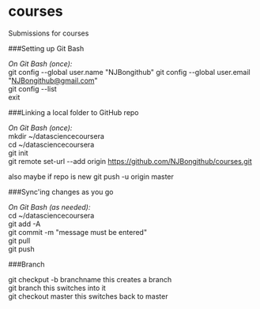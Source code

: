 # courses
Submissions for courses  

###Setting up Git Bash  
  
*On Git Bash (once):*  
git config --global user.name "NJBongithub"
git config --global user.email "NJBongithub@gmail.com"  
git config --list  
exit  
  
###Linking a local folder to GitHub repo  
  
*On Git Bash (once):*  
mkdir ~/datasciencecoursera  
cd ~/datasciencecoursera  
git init  
git remote set-url --add origin https://github.com/NJBongithub/courses.git  

also maybe if repo is new
git push -u origin master

###Sync'ing changes as you go  
  
*On Git Bash (as needed):*  
cd ~/datasciencecoursera  
git add -A  
git commit -m "message must be entered"  
git pull  
git push  

###Branch  
  
git checkput -b branchname     this creates a branch  
git branch     this switches into it  
git checkout master     this switches back to master  
